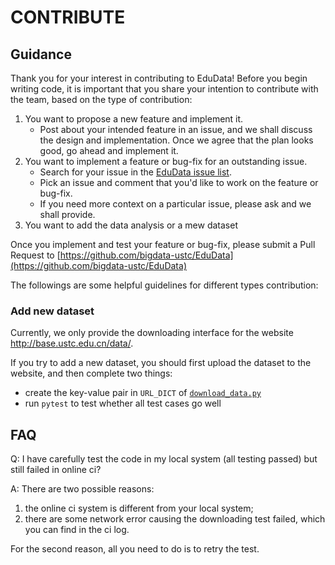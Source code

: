 # CONTRIBUTE

## Guidance
Thank you for your interest in contributing to EduData! 
Before you begin writing code, it is important that you share your intention to contribute with the team, 
based on the type of contribution:

1. You want to propose a new feature and implement it.
    * Post about your intended feature in an issue, 
    and we shall discuss the design and implementation. 
    Once we agree that the plan looks good, go ahead and implement it.
2. You want to implement a feature or bug-fix for an outstanding issue.
    * Search for your issue in the [EduData issue list](https://github.com/bigdata-ustc/EduData/issues).
    * Pick an issue and comment that you'd like to work on the feature or bug-fix.
    * If you need more context on a particular issue, please ask and we shall provide.
3. You want to add the data analysis or a mew dataset

Once you implement and test your feature or bug-fix, 
please submit a Pull Request to [https://github.com/bigdata-ustc/EduData](https://github.com/bigdata-ustc/EduData)

The followings are some helpful guidelines for different types contribution:
 
### Add new dataset

Currently, we only provide the downloading interface for the website http://base.ustc.edu.cn/data/.

If you try to add a new dataset, you should first upload the dataset to the website, and then complete two things:

* create the key-value pair in `URL_DICT` of [`download_data.py`](Edudata/Dataset/download/data/download_data.py)
* run `pytest` to test whether all test cases go well

## FAQ

Q: I have carefully test the code in my local system (all testing passed) but still failed in online ci?
 
A: There are two possible reasons: 
1. the online ci system is different from your local system;
2. there are some network error causing the downloading test failed, which you can find in the ci log.

For the second reason, all you need to do is to retry the test. 
